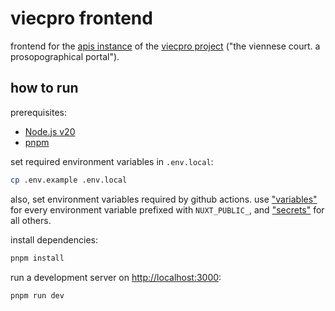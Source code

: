 # viecpro frontend

frontend for the [apis instance](https://viecpro-dev.acdh-dev.oeaw.ac.at/) of the
[viecpro project](https://viecpro.oeaw.ac.at/) ("the viennese court. a prosopographical portal").

## how to run

prerequisites:

- [Node.js v20](https://nodejs.org/en/download)
- [pnpm](https://pnpm.io/installation)

set required environment variables in `.env.local`:

```bash
cp .env.example .env.local
```

also, set environment variables required by github actions. use
["variables"](https://github.com/acdh-oeaw/template-app-nuxt/settings/variables/actions) for every
environment variable prefixed with `NUXT_PUBLIC_`, and
["secrets"](https://github.com/acdh-oeaw/template-app-nuxt/settings/secrets/actions) for all others.

install dependencies:

```bash
pnpm install
```

run a development server on [http://localhost:3000](http://localhost:3000):

```bash
pnpm run dev
```

